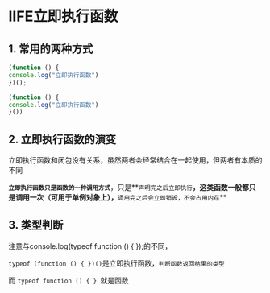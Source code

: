 # IIFE立即执行函数

## 1. 常用的两种方式

``` javascript
(function () {
console.log("立即执行函数")
})();
```

```javascript
(function () {
console.log("立即执行函数")
}())
```



## 2. **立即执行函数的演变**

立即执行函数和闭包没有关系，虽然两者会经常结合在一起使用，但两者有本质的不同

**`立即执行函数只是函数的一种调用方式`**，只是**`声明完之后立即执行`**，这类函数一般都只是调用一次（可用于单例对象上），**`调用完之后会立即销毁，不会占用内存`**



## 3. 类型判断

注意与console.log(typeof function () { });的不同，

`typeof (function () { })()`是立即执行函数，`判断函数返回结果的类型`

而 `typeof function () { } `就是函数